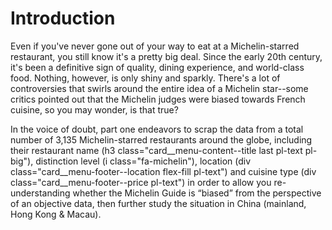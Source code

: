 # Introduction
Even if you've never gone out of your way to eat at a Michelin-starred restaurant, you still know it's a pretty big deal. Since the early 20th century, it's been a definitive sign of quality, dining experience, and world-class food. Nothing, however, is only shiny and sparkly. There's a lot of controversies that swirls around the entire idea of a Michelin star--some critics pointed out that the Michelin judges were biased towards French cuisine, so you may wonder, is that true?

In the voice of doubt, part one endeavors to scrap the data from a total number of 3,135 Michelin-starred restaurants around the globe, including their restaurant name (h3 class="card__menu-content--title last pl-text pl-big"), distinction level (i class="fa-michelin"), location (div class="card__menu-footer--location flex-fill pl-text") and cuisine type (div class="card__menu-footer--price pl-text") in order to allow you re-understanding whether the Michelin Guide is “biased” from the perspective of an objective data, then further study the situation in China (mainland, Hong Kong & Macau).


